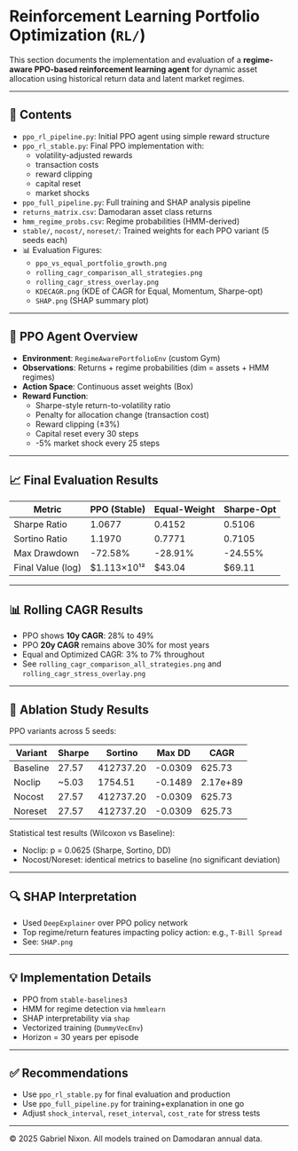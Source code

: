 # Reinforcement Learning Portfolio Optimization (`RL/`)

This section documents the implementation and evaluation of a **regime-aware PPO-based reinforcement learning agent** for dynamic asset allocation using historical return data and latent market regimes.

---

## 📁 Contents

- `ppo_rl_pipeline.py`: Initial PPO agent using simple reward structure
- `ppo_rl_stable.py`: Final PPO implementation with:
  - volatility-adjusted rewards
  - transaction costs
  - reward clipping
  - capital reset
  - market shocks
- `ppo_full_pipeline.py`: Full training and SHAP analysis pipeline
- `returns_matrix.csv`: Damodaran asset class returns
- `hmm_regime_probs.csv`: Regime probabilities (HMM-derived)
- `stable/`, `nocost/`, `noreset/`: Trained weights for each PPO variant (5 seeds each)
- 📊 Evaluation Figures:
  - `ppo_vs_equal_portfolio_growth.png`
  - `rolling_cagr_comparison_all_strategies.png`
  - `rolling_cagr_stress_overlay.png`
  - `KDECAGR.png` (KDE of CAGR for Equal, Momentum, Sharpe-opt)
  - `SHAP.png` (SHAP summary plot)

---

## 🧠 PPO Agent Overview

- **Environment**: `RegimeAwarePortfolioEnv` (custom Gym)
- **Observations**: Returns + regime probabilities (dim = assets + HMM regimes)
- **Action Space**: Continuous asset weights (Box)
- **Reward Function**:
  - Sharpe-style return-to-volatility ratio
  - Penalty for allocation change (transaction cost)
  - Reward clipping (±3%)
  - Capital reset every 30 steps
  - -5% market shock every 25 steps

---

## 📈 Final Evaluation Results

| Metric                | PPO (Stable) | Equal-Weight | Sharpe-Opt |
|----------------------|--------------|--------------|------------|
| Sharpe Ratio          | 1.0677       | 0.4152       | 0.5106     |
| Sortino Ratio         | 1.1970       | 0.7771       | 0.7105     |
| Max Drawdown          | -72.58%      | -28.91%      | -24.55%    |
| Final Value (log)     | \$1.113×10¹² | \$43.04      | \$69.11    |

---

## 📊 Rolling CAGR Results

- PPO shows **10y CAGR**: 28% to 49%
- PPO **20y CAGR** remains above 30% for most years
- Equal and Optimized CAGR: 3% to 7% throughout
- See `rolling_cagr_comparison_all_strategies.png` and `rolling_cagr_stress_overlay.png`

---

## 🧪 Ablation Study Results

PPO variants across 5 seeds:

| Variant   | Sharpe | Sortino   | Max DD   | CAGR      |
|-----------|--------|-----------|----------|-----------|
| Baseline  | 27.57  | 412737.20 | -0.0309  | 625.73    |
| Noclip    | ~5.03  | 1754.51   | -0.1489  | 2.17e+89  |
| Nocost    | 27.57  | 412737.20 | -0.0309  | 625.73    |
| Noreset   | 27.57  | 412737.20 | -0.0309  | 625.73    |

Statistical test results (Wilcoxon vs Baseline):
- Noclip: p = 0.0625 (Sharpe, Sortino, DD)
- Nocost/Noreset: identical metrics to baseline (no significant deviation)

---

## 🔍 SHAP Interpretation

- Used `DeepExplainer` over PPO policy network
- Top regime/return features impacting policy action: e.g., `T-Bill Spread`
- See: `SHAP.png`

---

## 💡 Implementation Details

- PPO from `stable-baselines3`
- HMM for regime detection via `hmmlearn`
- SHAP interpretability via `shap`
- Vectorized training (`DummyVecEnv`)
- Horizon = 30 years per episode

---

## ✅ Recommendations

- Use `ppo_rl_stable.py` for final evaluation and production
- Use `ppo_full_pipeline.py` for training+explanation in one go
- Adjust `shock_interval`, `reset_interval`, `cost_rate` for stress tests

---

© 2025 Gabriel Nixon. All models trained on Damodaran annual data.
